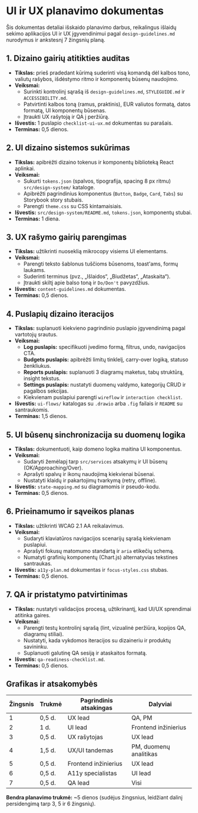# UI ir UX planavimo dokumentas

Šis dokumentas detaliai išskaido planavimo darbus, reikalingus išlaidų sekimo aplikacijos UI ir UX įgyvendinimui pagal `design-guidelines.md` nurodymus ir ankstesnį 7 žingsnių planą.

## 1. Dizaino gairių atitikties auditas
- **Tikslas:** prieš pradedant kūrimą suderinti visą komandą dėl kalbos tono, valiutų rašybos, išdėstymo ritmo ir komponentų būsenų naudojimo.
- **Veiksmai:**
  - Surinkti kontrolinį sąrašą iš `design-guidelines.md`, `STYLEGUIDE.md` ir `ACCESSIBILITY.md`.
  - Patvirtinti kalbos toną (ramus, praktinis), EUR valiutos formatą, datos formatą, UI komponentų būsenas.
  - Įtraukti UX rašytoją ir QA į peržiūrą.
- **Išvestis:** 1 puslapio `checklist-ui-ux.md` dokumentas su parašais.
- **Terminas:** 0,5 dienos.

## 2. UI dizaino sistemos sukūrimas
- **Tikslas:** apibrėžti dizaino tokenus ir komponentų biblioteką React aplinkai.
- **Veiksmai:**
  - Sukurti `tokens.json` (spalvos, tipografija, spacing 8 px ritmu) `src/design-system/` kataloge.
  - Apibrėžti pagrindinius komponentus (`Button`, `Badge`, `Card`, `Tabs`) su Storybook story stubais.
  - Parengti `theme.css` su CSS kintamaisiais.
- **Išvestis:** `src/design-system/README.md`, `tokens.json`, komponentų stubai.
- **Terminas:** 1 diena.

## 3. UX rašymo gairių parengimas
- **Tikslas:** užtikrinti nuoseklią mikrocopy visiems UI elementams.
- **Veiksmai:**
  - Parengti teksto šablonus tuščioms būsenoms, toast'ams, formų laukams.
  - Suderinti terminus (pvz., „Išlaidos“, „Biudžetas“, „Ataskaita“).
  - Įtraukti skiltį apie balso toną ir `Do/Don't` pavyzdžius.
- **Išvestis:** `content-guidelines.md` dokumentas.
- **Terminas:** 0,5 dienos.

## 4. Puslapių dizaino iteracijos
- **Tikslas:** suplanuoti kiekvieno pagrindinio puslapio įgyvendinimą pagal vartotojų srautus.
- **Veiksmai:**
  - **Log puslapis:** specifikuoti įvedimo formą, filtrus, undo, navigacijos CTA.
  - **Budgets puslapis:** apibrėžti limitų tinklelį, carry-over logiką, statuso ženkliukus.
  - **Reports puslapis:** suplanuoti 3 diagramų maketus, tabų struktūrą, insight tekstus.
  - **Settings puslapis:** nustatyti duomenų valdymo, kategorijų CRUD ir pagalbos sekcijas.
  - Kiekvienam puslapiui parengti `wireflow` ir `interaction checklist`.
- **Išvestis:** `ui-flows/` katalogas su `.drawio` arba `.fig` failais ir `README` su santraukomis.
- **Terminas:** 1,5 dienos.

## 5. UI būsenų sinchronizacija su duomenų logika
- **Tikslas:** dokumentuoti, kaip domeno logika maitina UI komponentus.
- **Veiksmai:**
  - Sudaryti žemėlapį tarp `src/services` atsakymų ir UI būsenų (OK/Approaching/Over).
  - Aprašyti spalvų ir ikonų naudojimą kiekvienai būsenai.
  - Nustatyti klaidų ir pakartojimų tvarkymą (retry, offline).
- **Išvestis:** `state-mapping.md` su diagramomis ir pseudo-kodu.
- **Terminas:** 0,5 dienos.

## 6. Prieinamumo ir sąveikos planas
- **Tikslas:** užtikrinti WCAG 2.1 AA reikalavimus.
- **Veiksmai:**
  - Sudaryti klaviatūros navigacijos scenarijų sąrašą kiekvienam puslapiui.
  - Aprašyti fokusų matomumo standartą ir `aria` etikečių schemą.
  - Numatyti grafinių komponentų (Chart.js) alternatyvias tekstines santraukas.
- **Išvestis:** `a11y-plan.md` dokumentas ir `focus-styles.css` stubas.
- **Terminas:** 0,5 dienos.

## 7. QA ir pristatymo patvirtinimas
- **Tikslas:** nustatyti validacijos procesą, užtikrinantį, kad UI/UX sprendimai atitinka gaires.
- **Veiksmai:**
  - Parengti testų kontrolinį sąrašą (lint, vizualinė peržiūra, kopijos QA, diagramų stiliai).
  - Nustatyti, kada vykdomos iteracijos su dizaineriu ir produktų savininku.
  - Suplanuoti galutinę QA sesiją ir ataskaitos formatą.
- **Išvestis:** `qa-readiness-checklist.md`.
- **Terminas:** 0,5 dienos.

## Grafikas ir atsakomybės
| Žingsnis | Trukmė | Pagrindinis atsakingas | Dalyviai |
| --- | --- | --- | --- |
| 1 | 0,5 d. | UX lead | QA, PM |
| 2 | 1 d. | UI lead | Frontend inžinierius |
| 3 | 0,5 d. | UX rašytojas | UX lead |
| 4 | 1,5 d. | UX/UI tandemas | PM, duomenų analitikas |
| 5 | 0,5 d. | Frontend inžinierius | UX lead |
| 6 | 0,5 d. | A11y specialistas | UI lead |
| 7 | 0,5 d. | QA lead | Visi |

**Bendra planavimo trukmė:** ~5 dienos (sudėjus žingsnius, leidžiant dalinį persidengimą tarp 3, 5 ir 6 žingsnių).
